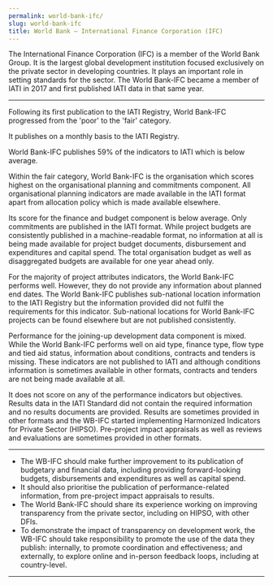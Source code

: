 ```yaml
---
permalink: world-bank-ifc/
slug: world-bank-ifc
title: World Bank – International Finance Corporation (IFC)
---
```


The International Finance Corporation (IFC) is a member of the World Bank Group. It is the largest global development institution focused exclusively on the private sector in developing countries. It plays an important role in setting standards for the sector. The World Bank-IFC became a member of IATI in 2017 and first published IATI data in that same year.

---

Following its first publication to the IATI Registry, World Bank-IFC progressed from the 'poor' to the 'fair' category.

It publishes on a monthly basis to the IATI Registry.

World Bank-IFC publishes 59% of the indicators to IATI which is below average.

Within the fair category, World Bank-IFC is the organisation which scores highest on the organisational planning and commitments component. All organisational planning indicators are made available in the IATI format apart from allocation policy which is made available elsewhere.

Its score for the finance and budget component is below average. Only commitments are published in the IATI format. While project budgets are consistently published in a machine-readable format, no information at all is being made available for project budget documents, disbursement and expenditures and capital spend. The total organisation budget as well as disaggregated budgets are available for one year ahead only.

For the majority of project attributes indicators, the World Bank-IFC performs well. However, they do not provide any information about planned end dates. The World Bank-IFC publishes sub-national location information to the IATI Registry but the information provided did not fulfil the requirements for this indicator. Sub-national locations for World Bank-IFC projects can be found elsewhere but are not published consistently.

Performance for the joining-up development data component is mixed. While the World Bank-IFC performs well on aid type, finance type, flow type and tied aid status, information about conditions, contracts and tenders is missing. These indicators are not published to IATI and although conditions information is sometimes available in other formats, contracts and tenders are not being made available at all.

It does not score on any of the performance indicators but objectives. Results data in the IATI Standard did not contain the required information and no results documents are provided. Results are sometimes provided in other formats and the WB-IFC started implementing Harmonized Indicators for Private Sector (HIPSO). Pre-project impact appraisals as well as reviews and evaluations are sometimes provided in other formats.

---

 * The WB-IFC should make further improvement to its publication of budgetary and financial data, including providing forward-looking budgets, disbursements and expenditures as well as capital spend.
 * It should also prioritise the publication of performance-related information, from pre-project impact appraisals to results.
 * The World Bank-IFC should share its experience working on improving transparency from the private sector, including on HIPSO, with other DFIs.
 * To demonstrate the impact of transparency on development work, the WB-IFC should take responsibility to promote the use of the data they publish: internally, to promote coordination and effectiveness; and externally, to explore online and in-person feedback loops, including at country-level.

---
